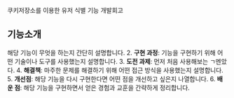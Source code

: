쿠키저장소를 이용한 유저 식별 기능 개발회고

## 기능소개
해당 기능이 무엇을 하는지 간단히 설명합니다.
2. **구현 과정**: 기능을 구현하기 위해 어떤 기술이나 도구를 사용했는지 설명합니다.
3. **도전 과제**: 먼저 처음 사용해보는 ㄱ멘았다.
4. **해결책**: 마주한 문제를 해결하기 위해 어떤 접근 방식을 사용했는지 설명합니다.
5. **개선점**: 해당 기능을 다시 구현한다면 어떤 점을 개선하고 싶은지 나열합니다.
6. **배운 점**: 해당 기능을 구현하면서 얻은 경험과 교훈을 간략하게 정리합니다.